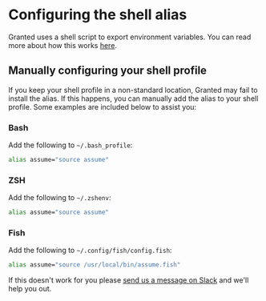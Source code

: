 # Configuring the shell alias

Granted uses a shell script to export environment variables. You can read more about how this works [here](/granted/internals/shell-alias).

## Manually configuring your shell profile

If you keep your shell profile in a non-standard location, Granted may fail to install the alias. If this happens, you can manually add the alias to your shell profile. Some examples are included below to assist you:

### Bash

Add the following to `~/.bash_profile`:

```bash
alias assume="source assume"
```

### ZSH

Add the following to `~/.zshenv`:

```bash
alias assume="source assume"
```

### Fish

Add the following to `~/.config/fish/config.fish`:

```bash
alias assume="source /usr/local/bin/assume.fish"
```

If this doesn't work for you please [send us a message on Slack](https://join.slack.com/t/commonfatecommunity/shared_invite/zt-q4m96ypu-_gYlRWD3k5rIsaSsqP7QMg) and we'll help you out.
